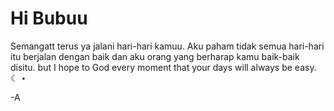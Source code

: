 # Hi Bubuu

Semangatt terus ya jalani hari-hari kamuu.
Aku paham tidak semua hari-hari itu berjalan dengan baik dan aku orang yang berharap kamu baik-baik disitu.
but I hope to God every moment that your days will always be easy. ☾ ⋆

-A
